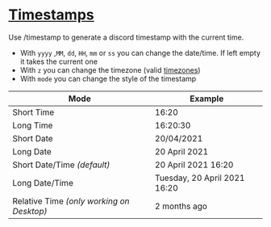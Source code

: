 # [Timestamps]()
Use /timestamp to generate a discord timestamp with the current time.
- With `yyyy` ,`MM`, `dd`, `HH`, `mm` or `ss` you can change the date/time. If left empty it takes the current one
- With `z` you can change the timezone (valid [timezones](https://github.com/MrAn0nym/Aliucord-Plugins/blob/main/timezones.md))
- With `mode` you can change the style of the timestamp

| Mode                                      | Example                      |
|-------------------------------------------|------------------------------|
| Short Time                                | 16:20                        |
| Long Time                                 | 16:20:30                     |
| Short Date                                | 20/04/2021                   |
| Long Date                                 | 20 April 2021                |
| Short Date/Time *(default)*               | 20 April 2021 16:20          |
| Long Date/Time                            | Tuesday, 20 April 2021 16:20 |
| Relative Time *(only working on Desktop)* | 2 months ago                 |